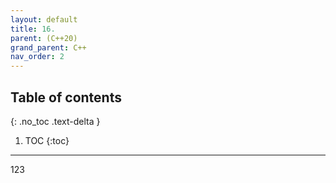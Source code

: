 ```yaml
---
layout: default
title: 16. 
parent: (C++20)
grand_parent: C++
nav_order: 2
---
```


## Table of contents
{: .no_toc .text-delta }

1. TOC
{:toc}

---

123